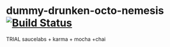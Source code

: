 # dummy-drunken-octo-nemesis [![Build Status][travis-image]][travis-url]

TRIAL saucelabs + karma + mocha +chai

[travis-url]: https://travis-ci.org/douglasduteil/dummy-drunken-octo-nemesis
[travis-image]: https://travis-ci.org/douglasduteil/dummy-drunken-octo-nemesis.svg?branch=master
